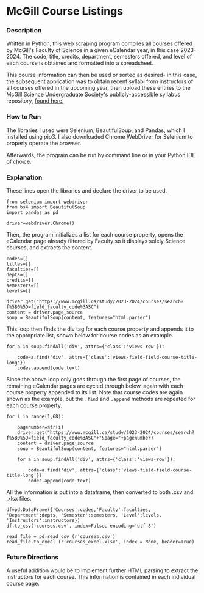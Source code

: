 # McGill Course Listings
### Description
Written in Python, this web scraping program compiles all courses offered by McGill's Faculty of Science in a given eCalendar year, in this case 2023-2024. The code, title, credits, department, semesters offered, and level of each course is obtained and formatted into a spreadsheet.

This course information can then be used or sorted as desired- in this case, the subsequent application was to obtain recent syllabi from instructors of all courses offered in the upcoming year, then upload these entries to the McGill Science Undergraduate Society's publicly-accessible syllabus repository, [found here.](https://susmcgill.ca/science-syllabus-repository)

### How to Run
The libraries I used were Selenium, BeautifulSoup, and Pandas, which I installed using pip3. I also downloaded Chrome WebDriver for Selenium to properly operate the browser.

Afterwards, the program can be run by command line or in your Python IDE of choice.

### Explanation
These lines open the libraries and declare the driver to be used.
```
from selenium import webdriver
from bs4 import BeautifulSoup
import pandas as pd

driver=webdriver.Chrome()
```
Then, the program initializes a list for each course property, opens the eCalendar page already filtered by Faculty so it displays solely Science courses, and extracts the content.
```
codes=[]
titles=[]
faculties=[]
depts=[]
credits=[]
semesters=[]
levels=[] 

driver.get("https://www.mcgill.ca/study/2023-2024/courses/search?f%5B0%5D=field_faculty_code%3ASC")
content = driver.page_source
soup = BeautifulSoup(content, features="html.parser")
```
This loop then finds the div tag for each course property and appends it to the appropriate list, shown below for course codes as an example.
```
for a in soup.findAll('div', attrs={'class':'views-row'}):
    
    code=a.find('div', attrs={'class':'views-field-field-course-title-long'})
    codes.append(code.text)
```
Since the above loop only goes through the first page of courses, the remaining eCalendar pages are cycled through below, again with each course property appended to its list. Note that course codes are again shown as the example, but the `.find` and `.append` methods are repeated for each course property.
```
for i in range(1,68):
    
    pagenumber=str(i)
    driver.get("https://www.mcgill.ca/study/2023-2024/courses/search?f%5B0%5D=field_faculty_code%3ASC"+"&page="+pagenumber)
    content = driver.page_source
    soup = BeautifulSoup(content, features="html.parser")
    
    for a in soup.findAll('div', attrs={'class':'views-row'}):
        
        code=a.find('div', attrs={'class':'views-field-field-course-title-long'})
        codes.append(code.text)
```
All the information is put into a dataframe, then converted to both .csv and .xlsx files.
```
df=pd.DataFrame({'Courses':codes,'Faculty':faculties, 'Department':depts, 'Semester':semesters, 'Level':levels, 'Instructors':instructors})
df.to_csv('courses.csv', index=False, encoding='utf-8')

read_file = pd.read_csv (r'courses.csv')
read_file.to_excel (r'courses_excel.xlsx', index = None, header=True)
```
### Future Directions
A useful addition would be to implement further HTML parsing to extract the instructors for each course. This information is contained in each individual course page.
